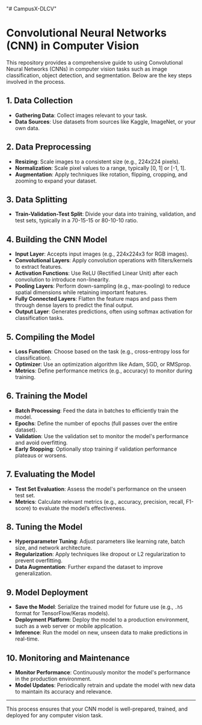 "# CampusX-DLCV" 
# Convolutional Neural Networks (CNN) in Computer Vision

This repository provides a comprehensive guide to using Convolutional Neural Networks (CNNs) in computer vision tasks such as image classification, object detection, and segmentation. Below are the key steps involved in the process.

## 1. Data Collection
- **Gathering Data**: Collect images relevant to your task.
- **Data Sources**: Use datasets from sources like Kaggle, ImageNet, or your own data.

## 2. Data Preprocessing
- **Resizing**: Scale images to a consistent size (e.g., 224x224 pixels).
- **Normalization**: Scale pixel values to a range, typically [0, 1] or [-1, 1].
- **Augmentation**: Apply techniques like rotation, flipping, cropping, and zooming to expand your dataset.

## 3. Data Splitting
- **Train-Validation-Test Split**: Divide your data into training, validation, and test sets, typically in a 70-15-15 or 80-10-10 ratio.

## 4. Building the CNN Model
- **Input Layer**: Accepts input images (e.g., 224x224x3 for RGB images).
- **Convolutional Layers**: Apply convolution operations with filters/kernels to extract features.
- **Activation Functions**: Use ReLU (Rectified Linear Unit) after each convolution to introduce non-linearity.
- **Pooling Layers**: Perform down-sampling (e.g., max-pooling) to reduce spatial dimensions while retaining important features.
- **Fully Connected Layers**: Flatten the feature maps and pass them through dense layers to predict the final output.
- **Output Layer**: Generates predictions, often using softmax activation for classification tasks.

## 5. Compiling the Model
- **Loss Function**: Choose based on the task (e.g., cross-entropy loss for classification).
- **Optimizer**: Use an optimization algorithm like Adam, SGD, or RMSprop.
- **Metrics**: Define performance metrics (e.g., accuracy) to monitor during training.

## 6. Training the Model
- **Batch Processing**: Feed the data in batches to efficiently train the model.
- **Epochs**: Define the number of epochs (full passes over the entire dataset).
- **Validation**: Use the validation set to monitor the model's performance and avoid overfitting.
- **Early Stopping**: Optionally stop training if validation performance plateaus or worsens.

## 7. Evaluating the Model
- **Test Set Evaluation**: Assess the model's performance on the unseen test set.
- **Metrics**: Calculate relevant metrics (e.g., accuracy, precision, recall, F1-score) to evaluate the model’s effectiveness.

## 8. Tuning the Model
- **Hyperparameter Tuning**: Adjust parameters like learning rate, batch size, and network architecture.
- **Regularization**: Apply techniques like dropout or L2 regularization to prevent overfitting.
- **Data Augmentation**: Further expand the dataset to improve generalization.

## 9. Model Deployment
- **Save the Model**: Serialize the trained model for future use (e.g., `.h5` format for TensorFlow/Keras models).
- **Deployment Platform**: Deploy the model to a production environment, such as a web server or mobile application.
- **Inference**: Run the model on new, unseen data to make predictions in real-time.

## 10. Monitoring and Maintenance
- **Monitor Performance**: Continuously monitor the model's performance in the production environment.
- **Model Updates**: Periodically retrain and update the model with new data to maintain its accuracy and relevance.

---

This process ensures that your CNN model is well-prepared, trained, and deployed for any computer vision task.
